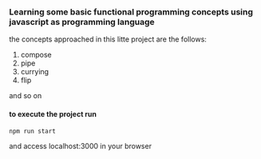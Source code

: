 ### Learning some basic functional programming concepts using javascript as programming language

the concepts approached in this litte project are the follows:
1. compose
2. pipe
3. currying
4. flip

and so on

#### to execute the project run 
```
npm run start
```
and access localhost:3000 in your browser
